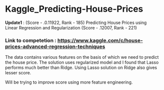 # Kaggle_Predicting-House-Prices
**Update1** : (Score - .0.11922, Rank - 185)
Predicting House Prices using Linear Regression and Regularization (Score - .12007, Rank - 221)

### Link to competetion : https://www.kaggle.com/c/house-prices-advanced-regression-techniques

The data contains various features on the basis of which we need to predict the house price. The solution uses regularized model and I found that Lasso performs much better than Ridge. Using Lasso solution on Ridge also gives lesser score. 

Will be trying to improve score using more feature engineering.

